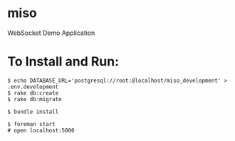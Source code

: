# miso

WebSocket Demo Application

# To Install and Run:

```
$ echo DATABASE_URL='postgresql://root:@localhost/miso_development' > .env.development
$ rake db:create
$ rake db:migrate

$ bundle install

$ foreman start
# open localhost:5000
```
